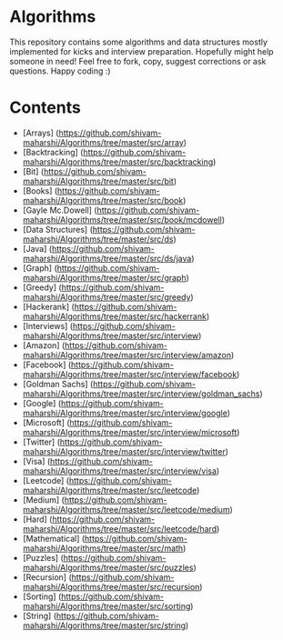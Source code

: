 # Algorithms
This repository contains some algorithms and data structures mostly implemented for kicks and interview preparation. Hopefully might help someone in need! Feel free to fork, copy, suggest corrections or ask questions. Happy coding :)

# Contents
* [Arrays] (https://github.com/shivam-maharshi/Algorithms/tree/master/src/array)
* [Backtracking] (https://github.com/shivam-maharshi/Algorithms/tree/master/src/backtracking)
* [Bit] (https://github.com/shivam-maharshi/Algorithms/tree/master/src/bit)
* [Books] (https://github.com/shivam-maharshi/Algorithms/tree/master/src/book)
 * [Gayle Mc.Dowell] (https://github.com/shivam-maharshi/Algorithms/tree/master/src/book/mcdowell)
* [Data Structures] (https://github.com/shivam-maharshi/Algorithms/tree/master/src/ds)
 * [Java] (https://github.com/shivam-maharshi/Algorithms/tree/master/src/ds/java)
* [Graph] (https://github.com/shivam-maharshi/Algorithms/tree/master/src/graph)
* [Greedy] (https://github.com/shivam-maharshi/Algorithms/tree/master/src/greedy)
* [Hackerank] (https://github.com/shivam-maharshi/Algorithms/tree/master/src/hackerrank)
* [Interviews] (https://github.com/shivam-maharshi/Algorithms/tree/master/src/interview)
 * [Amazon] (https://github.com/shivam-maharshi/Algorithms/tree/master/src/interview/amazon)
 * [Facebook] (https://github.com/shivam-maharshi/Algorithms/tree/master/src/interview/facebook)
 * [Goldman Sachs] (https://github.com/shivam-maharshi/Algorithms/tree/master/src/interview/goldman_sachs)
 * [Google] (https://github.com/shivam-maharshi/Algorithms/tree/master/src/interview/google)
 * [Microsoft] (https://github.com/shivam-maharshi/Algorithms/tree/master/src/interview/microsoft)
 * [Twitter] (https://github.com/shivam-maharshi/Algorithms/tree/master/src/interview/twitter)
 * [Visa] (https://github.com/shivam-maharshi/Algorithms/tree/master/src/interview/visa)
* [Leetcode] (https://github.com/shivam-maharshi/Algorithms/tree/master/src/leetcode)
 * [Medium] (https://github.com/shivam-maharshi/Algorithms/tree/master/src/leetcode/medium)
 * [Hard] (https://github.com/shivam-maharshi/Algorithms/tree/master/src/leetcode/hard)
* [Mathematical] (https://github.com/shivam-maharshi/Algorithms/tree/master/src/math)
* [Puzzles] (https://github.com/shivam-maharshi/Algorithms/tree/master/src/puzzles)
* [Recursion] (https://github.com/shivam-maharshi/Algorithms/tree/master/src/recursion)
* [Sorting] (https://github.com/shivam-maharshi/Algorithms/tree/master/src/sorting)
* [String] (https://github.com/shivam-maharshi/Algorithms/tree/master/src/string)
